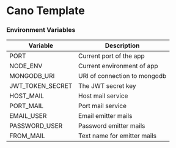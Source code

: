 # Cano Template
### Environment Variables

| Variable | Description |
| ------ | ------ |
| PORT | Current port of the app |
| NODE_ENV | Current environment of app |
| MONGODB_URI | URI of connection to mongodb |
| JWT_TOKEN_SECRET | The JWT secret key |
| HOST_MAIL | Host mail service |
| PORT_MAIL | Port mail service |
| EMAIL_USER | Email emitter mails |
| PASSWORD_USER | Password emitter mails |
| FROM_MAIL | Text name for emitter mails |
